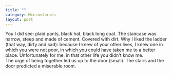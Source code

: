 ```yaml
---
title: ""
category: Microstories
layout: post
---
```


You I did see: plaid pants, black hat, black long coat. The staircase was narrow, steep and made of cement. Covered with dirt. Why I liked the ladder (that way, dirty and sad): because I knew of your other lives, I knew one in which you were not poor, in which you could have taken me to a better place. Unfortunately for me, in that other life you didn't know me.
<br/>
The urge of being together led us up to the door (small). The stairs and the door predicted a miserable room.
